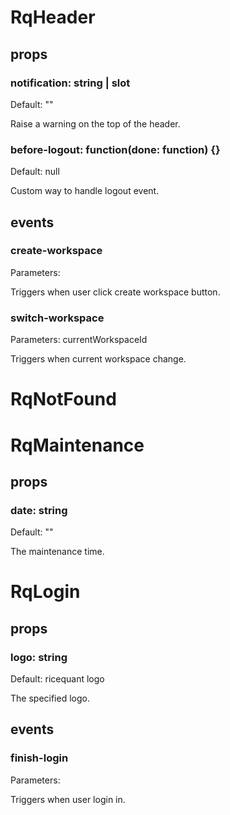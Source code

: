 # RqHeader

## props

### notification: string | slot

Default: ""

Raise a warning on the top of the header.

### before-logout: function(done: function) {}

Default: null

Custom way to handle logout event.

## events

### create-workspace

Parameters:

Triggers when user click create workspace button.

### switch-workspace

Parameters: currentWorkspaceId

Triggers when current workspace change.

# RqNotFound

# RqMaintenance

## props

### date: string

Default: ""

The maintenance time.

# RqLogin

## props

### logo: string

Default: ricequant logo

The specified logo.

## events

### finish-login

Parameters:

Triggers when user login in.
